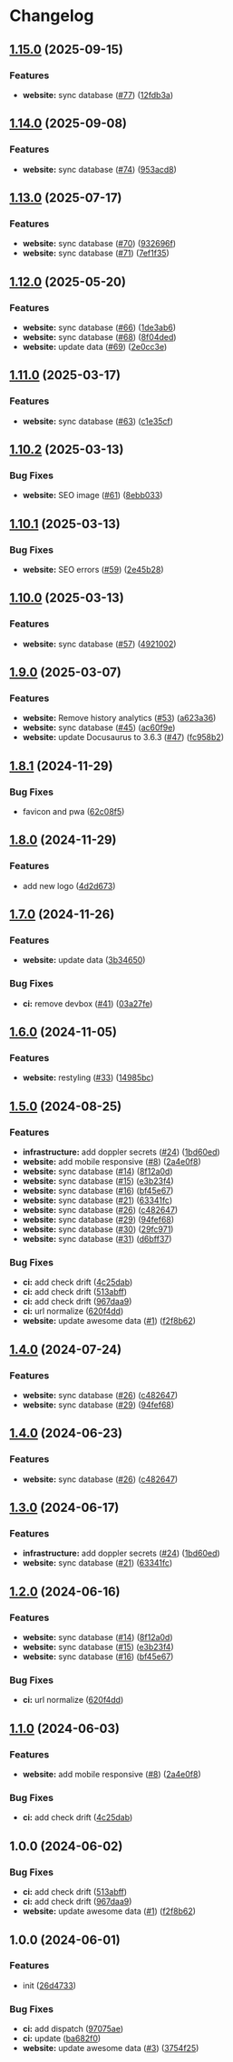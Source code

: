 # Changelog

## [1.15.0](https://github.com/italia-opensource/italiaopensource.com/compare/v1.14.0...v1.15.0) (2025-09-15)


### Features

* **website:** sync database ([#77](https://github.com/italia-opensource/italiaopensource.com/issues/77)) ([12fdb3a](https://github.com/italia-opensource/italiaopensource.com/commit/12fdb3a9f7be7c6962168f1ed47f2f27b41e1590))

## [1.14.0](https://github.com/italia-opensource/italiaopensource.com/compare/v1.13.0...v1.14.0) (2025-09-08)


### Features

* **website:** sync database ([#74](https://github.com/italia-opensource/italiaopensource.com/issues/74)) ([953acd8](https://github.com/italia-opensource/italiaopensource.com/commit/953acd861d9102a61f4e6351b8f984404c631920))

## [1.13.0](https://github.com/italia-opensource/italiaopensource.com/compare/v1.12.0...v1.13.0) (2025-07-17)


### Features

* **website:** sync database ([#70](https://github.com/italia-opensource/italiaopensource.com/issues/70)) ([932696f](https://github.com/italia-opensource/italiaopensource.com/commit/932696f883df957db47556592612581eeeaa9210))
* **website:** sync database ([#71](https://github.com/italia-opensource/italiaopensource.com/issues/71)) ([7ef1f35](https://github.com/italia-opensource/italiaopensource.com/commit/7ef1f35e97c548b5519dd2eff7a9972f8e1d6a7a))

## [1.12.0](https://github.com/italia-opensource/italiaopensource.com/compare/v1.11.0...v1.12.0) (2025-05-20)


### Features

* **website:** sync database ([#66](https://github.com/italia-opensource/italiaopensource.com/issues/66)) ([1de3ab6](https://github.com/italia-opensource/italiaopensource.com/commit/1de3ab63c07c2969b3871f84e142f2b4e022da50))
* **website:** sync database ([#68](https://github.com/italia-opensource/italiaopensource.com/issues/68)) ([8f04ded](https://github.com/italia-opensource/italiaopensource.com/commit/8f04ded93146de316585d02334c4cce3e3c91b0f))
* **website:** update data ([#69](https://github.com/italia-opensource/italiaopensource.com/issues/69)) ([2e0cc3e](https://github.com/italia-opensource/italiaopensource.com/commit/2e0cc3eb6dd722c3bb838e8992c90daeffa48e8c))

## [1.11.0](https://github.com/italia-opensource/italiaopensource.com/compare/v1.10.2...v1.11.0) (2025-03-17)


### Features

* **website:** sync database ([#63](https://github.com/italia-opensource/italiaopensource.com/issues/63)) ([c1e35cf](https://github.com/italia-opensource/italiaopensource.com/commit/c1e35cf6f7e1ebd3603b9a5604477f12016de203))

## [1.10.2](https://github.com/italia-opensource/italiaopensource.com/compare/v1.10.1...v1.10.2) (2025-03-13)


### Bug Fixes

* **website:** SEO image ([#61](https://github.com/italia-opensource/italiaopensource.com/issues/61)) ([8ebb033](https://github.com/italia-opensource/italiaopensource.com/commit/8ebb0332ae36ca8590a922718e0dedb8914f813a))

## [1.10.1](https://github.com/italia-opensource/italiaopensource.com/compare/v1.10.0...v1.10.1) (2025-03-13)


### Bug Fixes

* **website:** SEO errors ([#59](https://github.com/italia-opensource/italiaopensource.com/issues/59)) ([2e45b28](https://github.com/italia-opensource/italiaopensource.com/commit/2e45b281862dd5eec4542a8ec5be8a4af4249b42))

## [1.10.0](https://github.com/italia-opensource/italiaopensource.com/compare/v1.9.0...v1.10.0) (2025-03-13)


### Features

* **website:** sync database ([#57](https://github.com/italia-opensource/italiaopensource.com/issues/57)) ([4921002](https://github.com/italia-opensource/italiaopensource.com/commit/4921002ff62d28e8754b60574573a1071b1426ef))

## [1.9.0](https://github.com/italia-opensource/italiaopensource.com/compare/v1.8.1...v1.9.0) (2025-03-07)


### Features

* **website:** Remove history analytics ([#53](https://github.com/italia-opensource/italiaopensource.com/issues/53)) ([a623a36](https://github.com/italia-opensource/italiaopensource.com/commit/a623a36c9bd443d64b1ab81b4a82a3c086230d42))
* **website:** sync database ([#45](https://github.com/italia-opensource/italiaopensource.com/issues/45)) ([ac60f9e](https://github.com/italia-opensource/italiaopensource.com/commit/ac60f9e5979a7acc68b6471851c2e67fe711f185))
* **website:** update Docusaurus to 3.6.3 ([#47](https://github.com/italia-opensource/italiaopensource.com/issues/47)) ([fc958b2](https://github.com/italia-opensource/italiaopensource.com/commit/fc958b2d6bba3ad30a13a4569dd3c51cb89ac273))

## [1.8.1](https://github.com/italia-opensource/italiaopensource.com/compare/v1.8.0...v1.8.1) (2024-11-29)


### Bug Fixes

* favicon and pwa ([62c08f5](https://github.com/italia-opensource/italiaopensource.com/commit/62c08f5e2faed72d24c130ff048d5c6a710c56ad))

## [1.8.0](https://github.com/italia-opensource/italiaopensource.com/compare/v1.7.0...v1.8.0) (2024-11-29)


### Features

* add new logo ([4d2d673](https://github.com/italia-opensource/italiaopensource.com/commit/4d2d673253f930a45eb1e54d75bd607005ec109e))

## [1.7.0](https://github.com/italia-opensource/italiaopensource.com/compare/v1.6.0...v1.7.0) (2024-11-26)


### Features

* **website:** update data ([3b34650](https://github.com/italia-opensource/italiaopensource.com/commit/3b34650fe15909be7b6696c50fec7fe0d0c1d7db))


### Bug Fixes

* **ci:** remove devbox ([#41](https://github.com/italia-opensource/italiaopensource.com/issues/41)) ([03a27fe](https://github.com/italia-opensource/italiaopensource.com/commit/03a27fe5251ed2d0a9903ac396501243dc3fde0b))

## [1.6.0](https://github.com/italia-opensource/italiaopensource.com/compare/v1.5.0...v1.6.0) (2024-11-05)


### Features

* **website:** restyling ([#33](https://github.com/italia-opensource/italiaopensource.com/issues/33)) ([14985bc](https://github.com/italia-opensource/italiaopensource.com/commit/14985bcdab65a0bce39d4be140387ea78c946e8e))

## [1.5.0](https://github.com/italia-opensource/italiaopensource.com/compare/v1.4.0...v1.5.0) (2024-08-25)


### Features

* **infrastructure:** add doppler secrets ([#24](https://github.com/italia-opensource/italiaopensource.com/issues/24)) ([1bd60ed](https://github.com/italia-opensource/italiaopensource.com/commit/1bd60edee6958a65f5188c28c0263ae3c1024852))
* **website:** add mobile responsive ([#8](https://github.com/italia-opensource/italiaopensource.com/issues/8)) ([2a4e0f8](https://github.com/italia-opensource/italiaopensource.com/commit/2a4e0f87da479a3c459e7cdf7670bc830b6cd39b))
* **website:** sync database ([#14](https://github.com/italia-opensource/italiaopensource.com/issues/14)) ([8f12a0d](https://github.com/italia-opensource/italiaopensource.com/commit/8f12a0da7cd3b88ddfd2b7beefa4587c6c1b79c6))
* **website:** sync database ([#15](https://github.com/italia-opensource/italiaopensource.com/issues/15)) ([e3b23f4](https://github.com/italia-opensource/italiaopensource.com/commit/e3b23f47d5801cdeec62f174f4207badd4d9b55f))
* **website:** sync database ([#16](https://github.com/italia-opensource/italiaopensource.com/issues/16)) ([bf45e67](https://github.com/italia-opensource/italiaopensource.com/commit/bf45e67f88de7704464705ed9af2fa087fc4d532))
* **website:** sync database ([#21](https://github.com/italia-opensource/italiaopensource.com/issues/21)) ([63341fc](https://github.com/italia-opensource/italiaopensource.com/commit/63341fc9e6c1d5385ca9466df61cac10096a7108))
* **website:** sync database ([#26](https://github.com/italia-opensource/italiaopensource.com/issues/26)) ([c482647](https://github.com/italia-opensource/italiaopensource.com/commit/c482647256f784b09e08a1ff0152e23361d6acb9))
* **website:** sync database ([#29](https://github.com/italia-opensource/italiaopensource.com/issues/29)) ([94fef68](https://github.com/italia-opensource/italiaopensource.com/commit/94fef6820e02853b1aff5cee8d6ad4faff5085a0))
* **website:** sync database ([#30](https://github.com/italia-opensource/italiaopensource.com/issues/30)) ([29fc971](https://github.com/italia-opensource/italiaopensource.com/commit/29fc971f674a3f773495fe5ef72de898ded0469e))
* **website:** sync database ([#31](https://github.com/italia-opensource/italiaopensource.com/issues/31)) ([d6bff37](https://github.com/italia-opensource/italiaopensource.com/commit/d6bff3739270f97c581e3296fe4a769c603c562e))


### Bug Fixes

* **ci:** add check drift ([4c25dab](https://github.com/italia-opensource/italiaopensource.com/commit/4c25dab57dce23caa61d3e97215d6ee02a537f63))
* **ci:** add check drift ([513abff](https://github.com/italia-opensource/italiaopensource.com/commit/513abff2bcdf5a3d9193fcd64ea0b90d43f8572c))
* **ci:** add check drift ([967daa9](https://github.com/italia-opensource/italiaopensource.com/commit/967daa9bb24844679014a4c6db0e6fb908f6376c))
* **ci:** url normalize ([620f4dd](https://github.com/italia-opensource/italiaopensource.com/commit/620f4ddae1924306848c7214a94bbdc6b9e6667f))
* **website:** update awesome data ([#1](https://github.com/italia-opensource/italiaopensource.com/issues/1)) ([f2f8b62](https://github.com/italia-opensource/italiaopensource.com/commit/f2f8b6214a632543fce1deb021fd189d894d151c))

## [1.4.0](https://github.com/italia-opensource/italiaopensource.com/compare/v1.3.0...v1.4.0) (2024-07-24)


### Features

* **website:** sync database ([#26](https://github.com/italia-opensource/italiaopensource.com/issues/26)) ([c482647](https://github.com/italia-opensource/italiaopensource.com/commit/c482647256f784b09e08a1ff0152e23361d6acb9))
* **website:** sync database ([#29](https://github.com/italia-opensource/italiaopensource.com/issues/29)) ([94fef68](https://github.com/italia-opensource/italiaopensource.com/commit/94fef6820e02853b1aff5cee8d6ad4faff5085a0))

## [1.4.0](https://github.com/italia-opensource/italiaopensource.com/compare/v1.3.0...v1.4.0) (2024-06-23)


### Features

* **website:** sync database ([#26](https://github.com/italia-opensource/italiaopensource.com/issues/26)) ([c482647](https://github.com/italia-opensource/italiaopensource.com/commit/c482647256f784b09e08a1ff0152e23361d6acb9))

## [1.3.0](https://github.com/italia-opensource/italiaopensource.com/compare/v1.2.0...v1.3.0) (2024-06-17)


### Features

* **infrastructure:** add doppler secrets ([#24](https://github.com/italia-opensource/italiaopensource.com/issues/24)) ([1bd60ed](https://github.com/italia-opensource/italiaopensource.com/commit/1bd60edee6958a65f5188c28c0263ae3c1024852))
* **website:** sync database ([#21](https://github.com/italia-opensource/italiaopensource.com/issues/21)) ([63341fc](https://github.com/italia-opensource/italiaopensource.com/commit/63341fc9e6c1d5385ca9466df61cac10096a7108))

## [1.2.0](https://github.com/italia-opensource/italiaopensource.com/compare/v1.1.0...v1.2.0) (2024-06-16)


### Features

* **website:** sync database ([#14](https://github.com/italia-opensource/italiaopensource.com/issues/14)) ([8f12a0d](https://github.com/italia-opensource/italiaopensource.com/commit/8f12a0da7cd3b88ddfd2b7beefa4587c6c1b79c6))
* **website:** sync database ([#15](https://github.com/italia-opensource/italiaopensource.com/issues/15)) ([e3b23f4](https://github.com/italia-opensource/italiaopensource.com/commit/e3b23f47d5801cdeec62f174f4207badd4d9b55f))
* **website:** sync database ([#16](https://github.com/italia-opensource/italiaopensource.com/issues/16)) ([bf45e67](https://github.com/italia-opensource/italiaopensource.com/commit/bf45e67f88de7704464705ed9af2fa087fc4d532))


### Bug Fixes

* **ci:** url normalize ([620f4dd](https://github.com/italia-opensource/italiaopensource.com/commit/620f4ddae1924306848c7214a94bbdc6b9e6667f))

## [1.1.0](https://github.com/italia-opensource/italiaopensource.com/compare/v1.0.0...v1.1.0) (2024-06-03)


### Features

* **website:** add mobile responsive ([#8](https://github.com/italia-opensource/italiaopensource.com/issues/8)) ([2a4e0f8](https://github.com/italia-opensource/italiaopensource.com/commit/2a4e0f87da479a3c459e7cdf7670bc830b6cd39b))


### Bug Fixes

* **ci:** add check drift ([4c25dab](https://github.com/italia-opensource/italiaopensource.com/commit/4c25dab57dce23caa61d3e97215d6ee02a537f63))

## 1.0.0 (2024-06-02)


### Bug Fixes

* **ci:** add check drift ([513abff](https://github.com/italia-opensource/italiaopensource.com/commit/513abff2bcdf5a3d9193fcd64ea0b90d43f8572c))
* **ci:** add check drift ([967daa9](https://github.com/italia-opensource/italiaopensource.com/commit/967daa9bb24844679014a4c6db0e6fb908f6376c))
* **website:** update awesome data ([#1](https://github.com/italia-opensource/italiaopensource.com/issues/1)) ([f2f8b62](https://github.com/italia-opensource/italiaopensource.com/commit/f2f8b6214a632543fce1deb021fd189d894d151c))

## 1.0.0 (2024-06-01)


### Features

* init ([26d4733](https://github.com/italia-opensource/italiaopensource.com/commit/26d47331a78dbb9b4463df4e8810536d9cdb38af))


### Bug Fixes

* **ci:** add dispatch ([97075ae](https://github.com/italia-opensource/italiaopensource.com/commit/97075ae3c405fe5f156f75e6f76839397a705f20))
* **ci:** update ([ba682f0](https://github.com/italia-opensource/italiaopensource.com/commit/ba682f0ee39360f335f243a5445a59ec6e55b877))
* **website:** update awesome data ([#3](https://github.com/italia-opensource/italiaopensource.com/issues/3)) ([3754f25](https://github.com/italia-opensource/italiaopensource.com/commit/3754f2519595b190b13feef6ae1e3ea5ff6d7f82))

